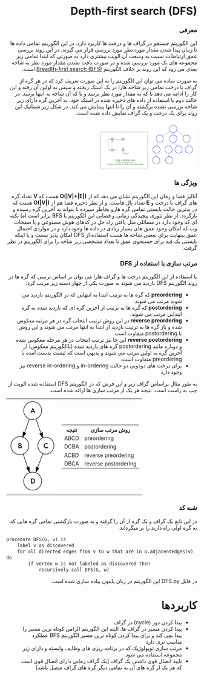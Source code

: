 <div dir="rtl">
<h1 dir="rtl">Depth-first search (DFS)</h1>
 <h3 dir="rtl">معرفی</h3>
این الگوریتم جستجو در گراف ها و درخت ها کاربرد دارد. در این الگوریتم تمامی داده ها تا زمان پیدا شدن مقدار مورد نظر مورد بررسی قرار می گیرند. در این روند بررسی عمق ارتباطات نسبت به وسعت آن الویت بیشتری دارد به صورتی که ابتدا تمامی زیر مجموعه های یک مورد بررسی شده و در صورت یافت نشدن مقدار مورد نظر به شاخه بعدی می رود که این روند بر خلاف الگوریتم <a href="../BFS/BFS.md#breadth-first-search-bfs"> Breadth-first search (BFS)</a> است.

به صورت ساده می توان این الگوریتم را به این صورت تعریف کرد که در هر گره از گراف یا درخت تمامی زیر شاخه هارا در یک استک ریخته و سپس به اولین آن رفته و این کار را ادامه می دهد تا که به مقدار مورد نظر برسد و یا که آن شاخه به انتها برسد. در حالت دوم با استفاده از داده های ذخیره شده در استک خود، به آخرین گره دارای زیر شاخه بررسی نشده برگشته و آن را تا انتها پیمایش می کند. در شکل زیر شماتیک این روند برای یک درخت و یک گراف نمایش داده شده است.
<p><img src="DFS.gif" alt="Depth-First Search in tree" width="25%"> <img src="DFS-Graph.gif" alt="Depth-First Search in graph.gif" width="25%"> <p>
 <h3 dir="rtl">ویژگی ها</h3>
 آنالیز فضا و زمان این الگوریتم نشان می دهد که از <b>O(|V|+|E|)</b> هست که <b>V</b> تعداد گره های گراف یا درخت و <b>E</b> تعداد یال هاست. و از نظر ذخیره فضا هم از <b>O(|V|)</b> هست که در بدترین حالت بایستی تمامی گره هارو بخاطر سپرده تا بتواند به آخرین گره رسیده و بازگردد.
 از نظر تئوری پیچیدگی زمانی و فضایی این الگوریتم با BFS برابر است اما نکته ای که وجود دارد در مسائلی مثل یافتن راه حل در کدهای هوش مصنوعی و یا صفحات وب که امکان وجود عمق های بسیار زیادی در داده ها وجود دارد و در مواردی احتمال عمق بینهایت برای بعضی شاخه ها هست استفاده از DFS امکان پذیر نیست و یا اینکه بایستی یک قید برای جستجوی عمق تا تعداد مشخصی زیر شاخه را برای الگوریتم در نظر گرفت.
 <h3 dir="rtl"> مرتب سازی با استفاده از DFS</h3>
 با استفاده از این الگوریتم درخت ها و گراف هارا می توان بر اساس ترتیبی که گره ها در روند الگوریتم DFS بازدید می شوند به صورت یکی از چهار دسته زیر مرتب کرد:
 <ul>
 <li><b> preordering </b> که گره ها به ترتیب ابتدا به انتهایی که در الگوریتم بازدید می شوند مرتب می شوند.</li>
 <li><b> postordering </b> که گره ها به ترتیب از آخرین گره ای که بازدید شده به گره ابتدایی مرتب می شوند.</li>
 <li><b> reverse preordering </b> در این روش ترتیب انتخاب گره در هر مرتبه معکوس شده و باز گره ها به ترتیب بازدید از ابتدا به انتها مرتب می شوند و این روش با postordering متفاوت است.</li>
 <li><b> reverse postordering </b> این جا نیز ترتیب انتخاب در هر مرحله معکوس شده و دوباره مانند postordering گره های بازدید شده (باالگوریتم معکوس) از آخرین گره به اولین مرتب می شوند و بدیهی است که لیست بدست آمده با preordering متفاوت است.</li>
<li>برای درخت های دودویی دو حالت in-ordering و reverse in-ordering نیز وجود دارد</li>
 </ul>
 به طور مثال براساس گراف زیر و این فرض که در الگوریتم DFS استفاده شده الویت از چپ به راست است، نتیجه هر یک از مرتب سازی ها ارائه شده است.
 </div>
 <table>
 <td><img src="If-then-else-control-flow-graph.png" alt="image for ordering example"></td>
 <td>
 <table>
  <tr>
   <th>نتیجه</th>
   <th>روش مرتب سازی</th>
  </tr>
  <tr>
    <td>ABCD</td>
    <td>preordering</td>
  </tr>
  <tr>
    <td>DCBA</td>
    <td>postordering</td>
  </tr>
  <tr>
    <td>ACBD</td>
    <td>reverse preordering</td>
  </tr>
  <tr>
    <td>DBCA</td>
    <td>reverse postordering</td>
  </tr>
</table>
  </td>
 </table>
<div dir="rtl">
 <h3 dir="rtl">شبه کد</h3>
 در این تابع یک گراف و یک گره از آن را گرفته و به صورت بازگشتی تمامی گره هایی که به گره اولی راه دارند را بر میگرداند.
</div>

    procedure DFS(G, v) is
        label v as discovered
        for all directed edges from v to w that are in G.adjacentEdges(v) do
            if vertex w is not labeled as discovered then
                recursively call DFS(G, w)

<div dir="rtl">
 در فایل DFS.py این الگوریتم در زبان پایتون پیاده سازی شده است.
<h1> کاربردها</h1>
<ul>
<li>پیدا کردن دور (cycle) در گراف</li>
<li>پیدا کردن مسیر در گراف ها. البته این الگوریتم الزامن کوتاه ترین مسیر را پیدا نمی کند و برای پیدا کردن کوتاه ترین مسیر الگوریتم BFS عملکرد مناسب تری دارد</li>
<li>مرتب سازی توپولوژیک که در برنامه ریزی های وظایف وابسته و دارای زیر مجموعه استفاده می شود.</li>
<li>تایید اتصال قوی داشتن یک گراف [یک گراف زمانی دارای اتصال قوی است که هر یک از گره های آن به تمامی دیگر گره های گراف متصل باشد]</li>
</ul>
</div>
